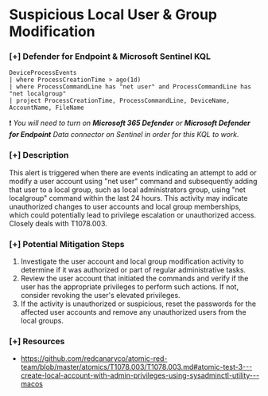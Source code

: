 # Suspicious Local User & Group Modification

### [+] Defender for Endpoint & Microsoft Sentinel KQL
```
DeviceProcessEvents
| where ProcessCreationTime > ago(1d)
| where ProcessCommandLine has "net user" and ProcessCommandLine has "net localgroup"
| project ProcessCreationTime, ProcessCommandLine, DeviceName, AccountName, FileName
```
:exclamation: *You will need to turn on **Microsoft 365 Defender** or **Microsoft Defender for Endpoint** Data connector on Sentinel in order for this KQL to work.*

### [+] Description 
This alert is triggered when there are events indicating an attempt to add or modify a user account using "net user" command and subsequently adding that user to a local group, such as local administrators group, using "net localgroup" command within the last 24 hours. This activity may indicate unauthorized changes to user accounts and local group memberships, which could potentially lead to privilege escalation or unauthorized access. Closely deals with T1078.003.


### [+] Potential Mitigation Steps
1. Investigate the user account and local group modification activity to determine if it was authorized or part of regular administrative tasks.
2. Review the user account that initiated the commands and verify if the user has the appropriate privileges to perform such actions. If not, consider revoking the user's elevated privileges.
3. If the activity is unauthorized or suspicious, reset the passwords for the affected user accounts and remove any unauthorized users from the local groups.

### [+] Resources
- https://github.com/redcanaryco/atomic-red-team/blob/master/atomics/T1078.003/T1078.003.md#atomic-test-3---create-local-account-with-admin-privileges-using-sysadminctl-utility---macos
